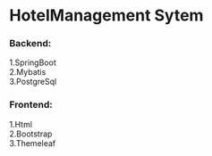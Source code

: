 # HotelManagement Sytem

### Backend:  
  1.SpringBoot  
  2.Mybatis  
  3.PostgreSql  
### Frontend:  
  1.Html  
  2.Bootstrap  
  3.Themeleaf  
